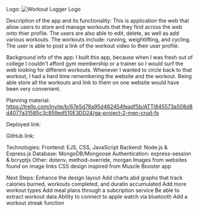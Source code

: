 Logo:
![Workout Logger Logo](https://www.pngkey.com/png/full/256-2561718_want-to-learn-how-to-2x-your-muscle.png "Workout Logger Logo")


Description of the app and its functionality: 
This is application the web that allow users to store and manage workouts that they find across the web onto thier profile. The users are also able to edit, delete, as well as add various workouts. The workouts include: running, weightlifting, and cycling. The user is able to post a link of the workout video to their user profile.

Background info of the app:
I built this app, because when I was fresh out of college I couldn't afford gym membership or a trainer so I would surf the web looking for different workouts. Whenever I wanted to circle back to that workout, I had a hard time remembering the website and the workout. Being able store all the workouts and link to them on one website would have been very convenient. 

Planning material:
https://trello.com/invite/b/67e5d78a95d462454feadf5b/ATTI845573a508d8d4077a31585c3c859ed510E3DD24/ga-project-2-men-crud-fs

Deployed link:

GitHub link:


Technologies: 
Frontend: EJS, CSS, JavaScript
Backend: Node.js & Express.js
Database: MongoDB/Mongoose
Authentication: express-session & bcryptjs
Other: dotenv, method-override, morgan
Images from websites found on image links
CSS design inspired from Muscle Booster app

Next Steps: 
Enhance the design layout
Add charts abd graphs that track calories burned, workouts completed, and duratin accumulated 
Add more workout types
Add meal plans through a subcription service
Be able to extract workout data
Ability to connect to apple watch via bluetooth
Add a workout streak function 